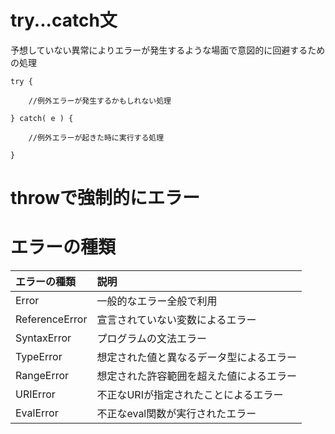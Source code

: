 # try...catch文

予想していない異常によりエラーが発生するような場面で意図的に回避するための処理

```
try {
 
    //例外エラーが発生するかもしれない処理
 
} catch( e ) {
 
    //例外エラーが起きた時に実行する処理
 
}
```

# throwで強制的にエラー

# エラーの種類

|エラーの種類|説明|
|:-|:-|
|Error|一般的なエラー全般で利用|
|ReferenceError|宣言されていない変数によるエラー|
|SyntaxError|プログラムの文法エラー|
|TypeError|想定された値と異なるデータ型によるエラー|
|RangeError|想定された許容範囲を超えた値によるエラー|
|URIError|不正なURIが指定されたことによるエラー|
|EvalError|不正なeval関数が実行されたエラー|
